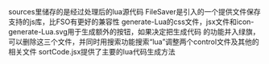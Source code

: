 sources里储存的是经过处理后的lua源代码
FileSaver是引入的一个提供文件保存支持的js库，比FSO有更好的兼容性
generate-Lua的css文件，jsx文件和icon-generate-Lua.svg用于生成额外的按钮，如果决定把生成代码
的功能并入绿旗，可以删除这三个文件，并同时用搜索功能搜索“lua”调整两个control文件及其他的相关文件
sortCode.jsx提供了主要的lua代码生成方法

